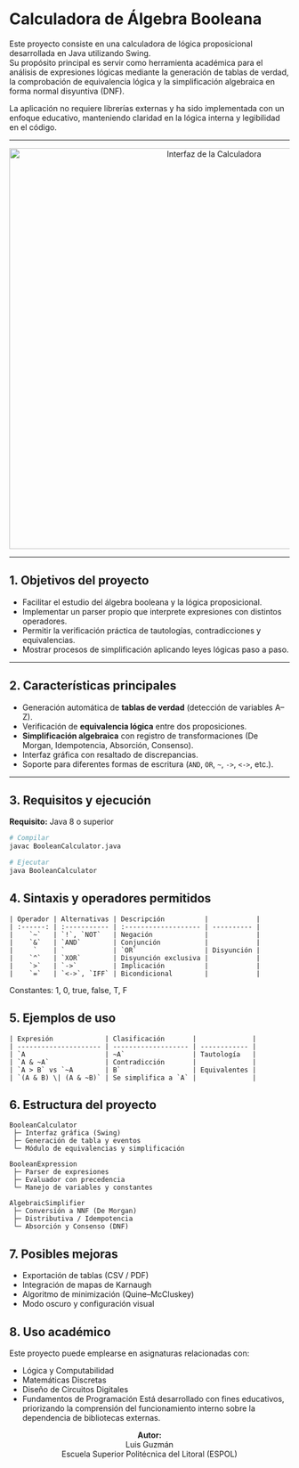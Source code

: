 # Calculadora de Álgebra Booleana  

Este proyecto consiste en una calculadora de lógica proposicional desarrollada en Java utilizando Swing.  
Su propósito principal es servir como herramienta académica para el análisis de expresiones lógicas mediante la generación de tablas de verdad, la comprobación de equivalencia lógica y la simplificación algebraica en forma normal disyuntiva (DNF).

La aplicación no requiere librerías externas y ha sido implementada con un enfoque educativo, manteniendo claridad en la lógica interna y legibilidad en el código.

---

<p align="center">
  <img 
    src="https://github.com/user-attachments/assets/f4877b92-d438-4ba4-ad6f-59e6ceb7a42a"
    alt="Interfaz de la Calculadora"
    width="720">
</p>

---

## 1. Objetivos del proyecto

- Facilitar el estudio del álgebra booleana y la lógica proposicional.
- Implementar un parser propio que interprete expresiones con distintos operadores.
- Permitir la verificación práctica de tautologías, contradicciones y equivalencias.
- Mostrar procesos de simplificación aplicando leyes lógicas paso a paso.

---

## 2. Características principales

- Generación automática de **tablas de verdad** (detección de variables A–Z).
- Verificación de **equivalencia lógica** entre dos proposiciones.
- **Simplificación algebraica** con registro de transformaciones (De Morgan, Idempotencia, Absorción, Consenso).
- Interfaz gráfica con resaltado de discrepancias.
- Soporte para diferentes formas de escritura (`AND`, `OR`, `~`, `->`, `<->`, etc.).

---

## 3. Requisitos y ejecución

**Requisito:** Java 8 o superior

```bash
# Compilar
javac BooleanCalculator.java

# Ejecutar
java BooleanCalculator
```
## 4. Sintaxis y operadores permitidos
```
| Operador | Alternativas | Descripción          |            |
| :------: | :----------- | :------------------- | ---------- |
|    `~`   | `!`, `NOT`   | Negación             |            |
|    `&`   | `AND`        | Conjunción           |            |
|     `    | `            | `OR`                 | Disyunción |
|    `^`   | `XOR`        | Disyunción exclusiva |            |
|    `>`   | `->`         | Implicación          |            |
|    `=`   | `<->`, `IFF` | Bicondicional        |            |
```
Constantes: 1, 0, true, false, T, F
## 5. Ejemplos de uso
```
| Expresión             | Clasificación       |              |
| --------------------- | ------------------- | ------------ |
| `A                    | ~A`                 | Tautología   |
| `A & ~A`              | Contradicción       |              |
| `A > B` vs `~A        | B`                  | Equivalentes |
| `(A & B) \| (A & ~B)` | Se simplifica a `A` |              |
```
## 6. Estructura del proyecto
```
BooleanCalculator
 ├─ Interfaz gráfica (Swing)
 ├─ Generación de tabla y eventos
 └─ Módulo de equivalencias y simplificación

BooleanExpression
 ├─ Parser de expresiones
 ├─ Evaluador con precedencia
 └─ Manejo de variables y constantes

AlgebraicSimplifier
 ├─ Conversión a NNF (De Morgan)
 ├─ Distributiva / Idempotencia
 └─ Absorción y Consenso (DNF)

```
## 7. Posibles mejoras
- Exportación de tablas (CSV / PDF)
- Integración de mapas de Karnaugh
- Algoritmo de minimización (Quine–McCluskey)
- Modo oscuro y configuración visual

## 8. Uso académico
Este proyecto puede emplearse en asignaturas relacionadas con:
- Lógica y Computabilidad
- Matemáticas Discretas
- Diseño de Circuitos Digitales
- Fundamentos de Programación
Está desarrollado con fines educativos, priorizando la comprensión del funcionamiento interno sobre la dependencia de bibliotecas externas.

<p align="center">
  <strong>Autor:</strong><br>
  Luis Guzmán<br>
  Escuela Superior Politécnica del Litoral (ESPOL)
</p>
